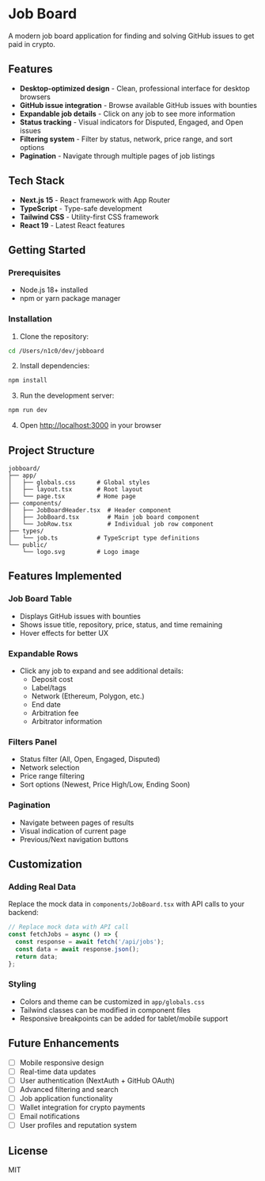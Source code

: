 # Job Board

A modern job board application for finding and solving GitHub issues to get paid in crypto.

## Features

- **Desktop-optimized design** - Clean, professional interface for desktop browsers
- **GitHub issue integration** - Browse available GitHub issues with bounties
- **Expandable job details** - Click on any job to see more information
- **Status tracking** - Visual indicators for Disputed, Engaged, and Open issues
- **Filtering system** - Filter by status, network, price range, and sort options
- **Pagination** - Navigate through multiple pages of job listings

## Tech Stack

- **Next.js 15** - React framework with App Router
- **TypeScript** - Type-safe development
- **Tailwind CSS** - Utility-first CSS framework
- **React 19** - Latest React features

## Getting Started

### Prerequisites

- Node.js 18+ installed
- npm or yarn package manager

### Installation

1. Clone the repository:
```bash
cd /Users/n1c0/dev/jobboard
```

2. Install dependencies:
```bash
npm install
```

3. Run the development server:
```bash
npm run dev
```

4. Open [http://localhost:3000](http://localhost:3000) in your browser

## Project Structure

```
jobboard/
├── app/
│   ├── globals.css      # Global styles
│   ├── layout.tsx       # Root layout
│   └── page.tsx         # Home page
├── components/
│   ├── JobBoardHeader.tsx  # Header component
│   ├── JobBoard.tsx        # Main job board component
│   └── JobRow.tsx          # Individual job row component
├── types/
│   └── job.ts           # TypeScript type definitions
└── public/
    └── logo.svg         # Logo image
```

## Features Implemented

### Job Board Table
- Displays GitHub issues with bounties
- Shows issue title, repository, price, status, and time remaining
- Hover effects for better UX

### Expandable Rows
- Click any job to expand and see additional details:
  - Deposit cost
  - Label/tags
  - Network (Ethereum, Polygon, etc.)
  - End date
  - Arbitration fee
  - Arbitrator information

### Filters Panel
- Status filter (All, Open, Engaged, Disputed)
- Network selection
- Price range filtering
- Sort options (Newest, Price High/Low, Ending Soon)

### Pagination
- Navigate between pages of results
- Visual indication of current page
- Previous/Next navigation buttons

## Customization

### Adding Real Data
Replace the mock data in `components/JobBoard.tsx` with API calls to your backend:

```typescript
// Replace mock data with API call
const fetchJobs = async () => {
  const response = await fetch('/api/jobs');
  const data = await response.json();
  return data;
};
```

### Styling
- Colors and theme can be customized in `app/globals.css`
- Tailwind classes can be modified in component files
- Responsive breakpoints can be added for tablet/mobile support

## Future Enhancements

- [ ] Mobile responsive design
- [ ] Real-time data updates
- [ ] User authentication (NextAuth + GitHub OAuth)
- [ ] Advanced filtering and search
- [ ] Job application functionality
- [ ] Wallet integration for crypto payments
- [ ] Email notifications
- [ ] User profiles and reputation system

## License

MIT
